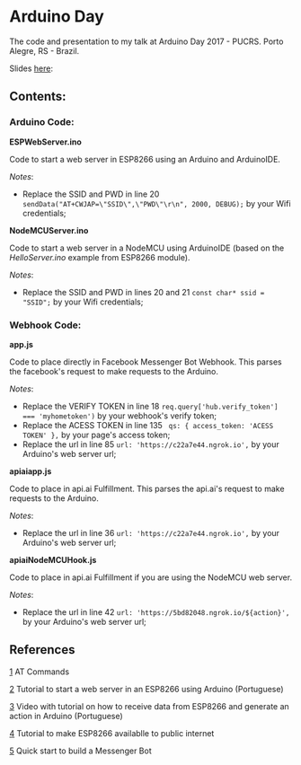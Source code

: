 # Arduino Day
The code and presentation to my talk at Arduino Day 2017 - PUCRS. Porto Alegre, RS - Brazil.

Slides [here](https://drive.google.com/open?id=1Zv64BGLlVMG9voAHS8ktJM0N80V8e-KP8HkfdoDnFE4 "Arduino na Web"): 

## Contents:

### Arduino Code:
**ESPWebServer.ino**

Code to start a web server in ESP8266 using an Arduino and ArduinoIDE.

*Notes*:

- Replace the SSID and PWD in line 20 `sendData("AT+CWJAP=\"SSID\",\"PWD\"\r\n", 2000, DEBUG);` by your Wifi credentials;

**NodeMCUServer.ino**

Code to start a web server in a NodeMCU using ArduinoIDE (based on the *HelloServer.ino* example from ESP8266 module).

*Notes*:

- Replace the SSID and PWD in lines 20 and 21 `const char* ssid = "SSID";` by your Wifi credentials;

### Webhook Code:
**app.js**

Code to place directly in Facebook Messenger Bot Webhook. This parses the facebook's request to make requests to the Arduino.

*Notes*:

- Replace the VERIFY TOKEN in line 18 `req.query['hub.verify_token'] === 'myhometoken')` by your webhook's verify token;
- Replace the ACESS TOKEN in line 135 ` qs: { access_token: 'ACESS TOKEN' },` by your page's access token;
- Replace the url in line 85 `url: 'https://c22a7e44.ngrok.io',` by your Arduino's web server url;


**apiaiapp.js**

Code to place in api.ai Fulfillment. This parses the api.ai's request to make requests to the Arduino.

*Notes*:

- Replace the url in line 36 `url: 'https://c22a7e44.ngrok.io',` by your Arduino's web server url;

**apiaiNodeMCUHook.js**

Code to place in api.ai Fulfillment if you are using the NodeMCU web server. 

*Notes*:

- Replace the url in line 42 `url: 'https://5bd82048.ngrok.io/${action}',` by your Arduino's web server url;


## References

[1](http://www.pridopia.co.uk/pi-doc/ESP8266ATCommandsSet.pdf) AT Commands

[2](http://blog.filipeflop.com/wireless/esp8266-arduino-tutorial.html) Tutorial to start a web server in an ESP8266 using Arduino (Portuguese)

[3](https://www.youtube.com/watch?v=xa6dJvd7wHg) Video with tutorial on how to receive data from ESP8266 and generate an action in Arduino (Portuguese)

[4](http://www.instructables.com/id/Control-ESP8266-Over-the-Internet-from-Anywhere/?ALLSTEPS) Tutorial to make ESP8266 availablle to public internet

[5](https://developers.facebook.com/docs/messenger-platform/guides/quick-start) Quick start to build a Messenger Bot



